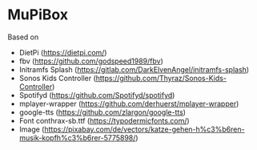 # MuPiBox
 
Based on
- DietPi (https://dietpi.com/)
- fbv (https://github.com/godspeed1989/fbv)
- Initramfs Splash (https://gitlab.com/DarkElvenAngel/initramfs-splash)
- Sonos Kids Controller (https://github.com/Thyraz/Sonos-Kids-Controller)
- Spotifyd (https://github.com/Spotifyd/spotifyd)
- mplayer-wrapper (https://github.com/derhuerst/mplayer-wrapper)
- google-tts (https://github.com/zlargon/google-tts)
- Font conthrax-sb.ttf (https://typodermicfonts.com/)
- Image (https://pixabay.com/de/vectors/katze-gehen-h%c3%b6ren-musik-kopfh%c3%b6rer-5775898/)